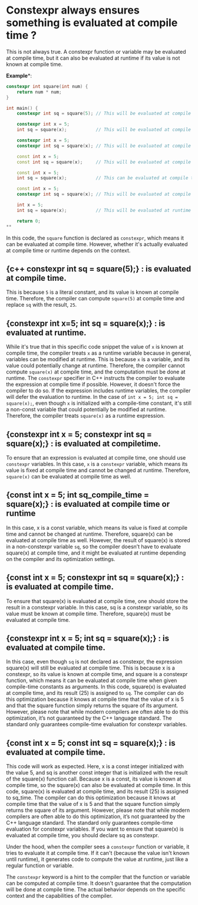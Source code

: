 # Constexpr always ensures something is evaluated at compile time ?
This is not always true.
A constexpr function or variable may be evaluated at compile time, but it can also be evaluated at runtime if its value is not known at compile time.

**Example***:

```cpp
constexpr int square(int num) {
    return num * num;
}

int main() {
    constexpr int sq = square(5); // This will be evaluated at compile time

    constexpr int x = 5;
    int sq = square(x);           // This will be evaluated at compile time

    constexpr int x = 5;
    constexpr int sq = square(x); // This will be evaluated at compile time

    const int x = 5;
    const int sq = square(x);     // This will be evaluated at compile time

    const int x = 5;
    int sq = square(x);           // This can be evaluated at compile time or runtime

    const int x = 5;
    constexpr int sq = square(x); // This will be evaluated at compile time

    int x = 5;
    int sq = square(x);           // This will be evaluated at runtime

    return 0;
**
```

In this code, the `square` function is declared as `constexpr`, which means it can be evaluated at compile time.
However, whether it's actually evaluated at compile time or runtime depends on the context.

## {c++ constexpr int sq = square(5);} : is evaluated at compile time.
  This is because `5` is a literal constant, and its value is known at compile time.
  Therefore, the compiler can compute `square(5)` at compile time and replace `sq` with the result, `25`.

## {constexpr int x=5; int sq = square(x);} : is evaluated at runtime.
  While it's true that in this specific code snippet the value of `x` is known at compile time, the compiler treats `x` as a runtime variable because in general, variables can be modified at runtime.
  This is because `x` is a variable, and its value could potentially change at runtime.
  Therefore, the compiler cannot compute `square(x)` at compile time, and the computation must be done at runtime.
  The `constexpr` specifier in C++ instructs the compiler to evaluate the expression at compile time if possible.
  However, it doesn't force the compiler to do so.
  If the expression includes runtime variables, the compiler will defer the evaluation to runtime.
  In the case of `int x = 5; int sq = square(x);`, even though `x` is initialized with a compile-time constant, it's still a non-const variable that could potentially be modified at runtime.
  Therefore, the compiler treats `square(x)` as a runtime expression.

## {constexpr int x = 5; constexpr int sq = square(x);} : is evaluated at compiletime.
  To ensure that an expression is evaluated at compile time, one should use `constexpr` variables.
  In this case, `x` is a `constexpr` variable, which means its value is fixed at compile time and cannot be changed at runtime.
  Therefore, `square(x)` can be evaluated at compile time as well.

## {const int x = 5; int sq_compile_time = square(x);} : is evaluated at compile time or runtime
  In this case, x is a const variable, which means its value is fixed at compile time and cannot be changed at runtime.
  Therefore, square(x) can be evaluated at compile time as well.
  However, the result of square(x) is stored in a non-constexpr variable `sq`,
  so the compiler doesn’t have to evaluate square(x) at compile time, and it might be evaluated at runtime depending on the compiler and its optimization settings.

## {const int x = 5; constexpr int sq = square(x);} : is evaluated at compile time.
  To ensure that square(x) is evaluated at compile time, one should store the result in a constexpr variable.
  In this case, sq is a constexpr variable, so its value must be known at compile time.
  Therefore, square(x) must be evaluated at compile time.

## {constexpr int x = 5; int sq = square(x);} : is evaluated at compile time.
  In this case, even though `sq` is not declared as constexpr, the expression square(x) will still be evaluated at compile time.
  This is because x is a constexpr, so its value is known at compile time, and square is a constexpr function, which means it can be evaluated at compile time when given compile-time constants as arguments.
  In this code, square(x) is evaluated at compile time, and its result (25) is assigned to `sq`.
  The compiler can do this optimization because it knows at compile time that the value of x is 5 and that the square function simply returns the square of its argument.
  However, please note that while modern compilers are often able to do this optimization, it’s not guaranteed by the C++ language standard.
  The standard only guarantees compile-time evaluation for constexpr variables.

## {const int x = 5; const int sq = square(x);} : is evaluated at compile time.
  This code will work as expected.
  Here, x is a const integer initialized with the value 5, and sq is another const integer that is initialized with the result of the square(x) function call.
  Because x is a const, its value is known at compile time, so the square(x) can also be evaluated at compile time.
  In this code, square(x) is evaluated at compile time, and its result (25) is assigned to sq_time.
  The compiler can do this optimization because it knows at compile time that the value of x is 5 and that the square function simply returns the square of its argument.
  However, please note that while modern compilers are often able to do this optimization, it’s not guaranteed by the C++ language standard.
  The standard only guarantees compile-time evaluation for constexpr variables.
  If you want to ensure that square(x) is evaluated at compile time, you should declare sq as constexpr.


Under the hood, when the compiler sees a `constexpr` function or variable, it tries to evaluate it at compile time.
If it can't (because the value isn't known until runtime), it generates code to compute the value at runtime, just like a regular function or variable.

The `constexpr` keyword is a hint to the compiler that the function or variable can be computed at compile time.
It doesn't guarantee that the computation will be done at compile time.
The actual behavior depends on the specific context and the capabilities of the compiler.
